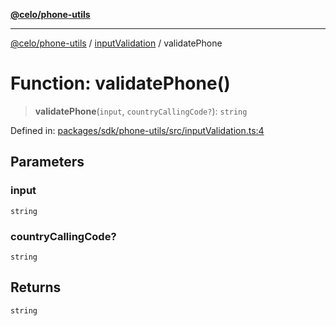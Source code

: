 [**@celo/phone-utils**](../../README.md)

***

[@celo/phone-utils](../../modules.md) / [inputValidation](../README.md) / validatePhone

# Function: validatePhone()

> **validatePhone**(`input`, `countryCallingCode?`): `string`

Defined in: [packages/sdk/phone-utils/src/inputValidation.ts:4](https://github.com/celo-org/developer-tooling/blob/master/packages/sdk/phone-utils/src/inputValidation.ts#L4)

## Parameters

### input

`string`

### countryCallingCode?

`string`

## Returns

`string`

